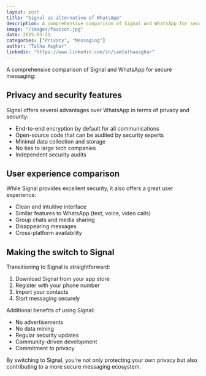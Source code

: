 ```yaml
---
layout: post
title: "Signal as alternative of WhatsApp"
description: A comprehensive comparison of Signal and WhatsApp for secure messaging
image: "/images/favicon.jpg"
date: 2025-03-21
categories: ["Privacy", "Messaging"]
author: "Talha Asghar"
linkedin: "https://www.linkedin.com/in/iamtalhaasghar"
---
```


A comprehensive comparison of Signal and WhatsApp for secure messaging:

## Privacy and security features

Signal offers several advantages over WhatsApp in terms of privacy and security:

- End-to-end encryption by default for all communications
- Open-source code that can be audited by security experts
- Minimal data collection and storage
- No ties to large tech companies
- Independent security audits

## User experience comparison

While Signal provides excellent security, it also offers a great user experience:

- Clean and intuitive interface
- Similar features to WhatsApp (text, voice, video calls)
- Group chats and media sharing
- Disappearing messages
- Cross-platform availability

## Making the switch to Signal

Transitioning to Signal is straightforward:

1. Download Signal from your app store
2. Register with your phone number
3. Import your contacts
4. Start messaging securely

Additional benefits of using Signal:

- No advertisements
- No data mining
- Regular security updates
- Community-driven development
- Commitment to privacy

By switching to Signal, you're not only protecting your own privacy but also contributing to a more secure messaging ecosystem. 
